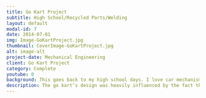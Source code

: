 ```yaml
---
title: Go Kart Project
subtitle: High School/Recycled Parts/Welding 
layout: default
modal-id: 7
date: 2014-07-01
img: Image-GoKartProject.jpg
thumbnail: CoverImage-GoKartProject.jpg
alt: image-alt
project-date: Mechanical Engineering
client: Go Kart Project
category: Complete
youtube: 0
background: This goes back to my high school days. I love car mechanisms and welding/fabrication, so in my spare time, I wanted to build a Go Kart! Thankfully, my welding teacher, donated an old lawn mower that I used to convert into an awesome go kart! Many of my welding friends helped out on building the go kart and I had a lot of fun designing this from scratch and not spending a penny!
description: The go kart’s design was heavily influenced by the fact that it needed to use an old lawn mower parts. One of the biggest problems was that the engine was a vertical gasoline engine. Which meant, that with our swing rear solid axle suspension system, it was not able to work mechanically with the engine, without other additional power transferring mechanisms. Now, keep in mind that the point was to convert the lawn mower into a go kart, so the parts that we could use was limited. After some thought, I decided to mount the entire engine on the rear axle transmission and move the driver seat as forward as possible to still have weight on the front tires. The go kart had independent single A-arm suspension on the front and solid axle swing suspension system on the rear. This project was one of my favorites, but because I had to move to Waterloo Ontario for University, I gave it away to a friend of mine that hopefully has improved the design and having fun driving it!
---
```

